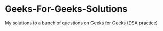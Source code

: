 # Geeks-For-Geeks-Solutions

My solutions to a bunch of questions on Geeks for Geeks (DSA practice)
